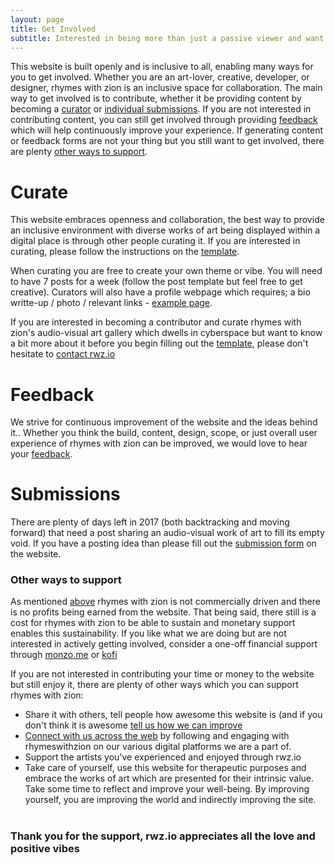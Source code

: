 ```yaml
---
layout: page
title: Get Involved
subtitle: Interested in being more than just a passive viewer and want to actively get involved. Great! There are plenty of ways in which you can help contribute to this collaborative and open project.
---
```


This website is built openly and is inclusive to all, enabling many ways for you to get involved. Whether you are an art-lover, creative, developer, or designer, rhymes with zion is an inclusive space for collaboration. The main way to get involved is to contribute, whether it be providing content by becoming a [curator](#curate) or [individual submissions](#submissions). If you are not interested in contributing content, you can still get involved through providing [feedback](#feedback) which will help continuously improve your experience. If generating content or feedback forms are not your thing but you still want to get involved, there are plenty [other ways to support](#other-ways-to-support).

# Curate

This website embraces openness and collaboration, the best way to provide an inclusive environment with diverse works of art being displayed within a digital place is through other people curating it. If you are interested in curating, please follow the instructions on the <a href="https://docs.google.com/document/d/1u7PoI3MD21fb0GxSsZyfxVKJhmEE8eP3cbyBOWyufss" target="_blank">template</a>.

When curating you are free to create your own theme or vibe. You will need to have 7 posts for a week (follow the post template but feel free to get creative). Curators will also have a profile webpage which requires; a bio writte-up / photo / relevant links - [example page](http://www.rwz.io/curators/brian/).

If you are interested in becoming a contributor and curate rhymes with zion's audio-visual art gallery which dwells in cyberspace but want to know a bit more about it before you begin filling out the <a href="https://docs.google.com/document/d/1u7PoI3MD21fb0GxSsZyfxVKJhmEE8eP3cbyBOWyufss" target="_blank">template</a>, please don't hesitate to [contact rwz.io](https://rwz.io/contact)

# Feedback

We strive for continuous improvement of the website and the ideas behind it.. Whether you think the build, content, design, scope, or just overall user experience of rhymes with zion can be improved, we would love to hear your <a href="http://rwz.io/feedback" target="_blank">feedback</a>. 

# Submissions

There are plenty of days left in 2017 (both backtracking and moving forward) that need a post sharing an audio-visual work of art to fill its empty void. If you have a posting idea than please fill out the <a href="http://www.rwz.io/submissions" target="_blank">submission form</a> on the website. 

### Other ways to support

As mentioned [above](#what-rhymes-with-zion-isnt) rhymes with zion is not commercially driven and there is no profits being earned from the website. That being said, there still is a cost for rhymes with zion to be able to sustain and monetary support enables this sustainability. If you like what we are doing but are not interested in actively getting involved, consider a one-off financial support through [monzo.me](http://bit.ly/2uNi1tj) or [kofi](http://ko-fi.com/rwzion)


If you are not interested in contributing your time or money to the website but still enjoy it, there are plenty of other ways which you can support rhymes with zion:

* Share it with others, tell people how awesome this website is (and if you don't think it is awesome <a href="https://rwz.io/feedback" target="_blank">tell us how we can improve</a>
* <a href="https://github.com/rhymeswithzion/rhymeswithzion.github.io/blob/master/README.md#connect-across-the-web" target="_blank">Connect with us across the web</a> by following and engaging with rhymeswithzion on our various digital platforms we are a part of.
* Support the artists you've experienced and enjoyed through rwz.io
* Take care of yourself, use this website for therapeutic purposes and embrace the works of art which are presented for their intrinsic value. Take some time to reflect and improve your well-being. By improving yourself, you are improving the world and indirectly improving the site.
<br><br>
### Thank you for the support, rwz.io appreciates all the love and positive vibes
